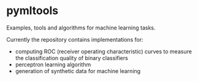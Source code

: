 pymltools
=========

Examples, tools and algorithms for machine learning tasks.

Currently the repository contains implementations for:
   * computing ROC (receiver operating characteristic) curves to measure the classification quality of binary classifiers
   * perceptron learning algorithm
   * generation of synthetic data for machine learning

